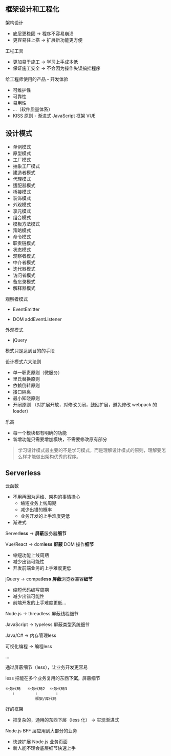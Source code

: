 ## 框架设计和工程化

架构设计

- 底层更稳固 → 程序不容易崩溃
- 更容易往上搭 → 扩展新功能更方便

工程工具

- 更加易于施工 → 学习上手成本低
- 保证施工安全 → 不会因为操作失误搞挂程序

给工程师使用的产品 - 开发体验

- 可维护性
- 可靠性
- 易用性
- ...（软件质量体系）
- KISS 原则 - 渐进式 JavaScript 框架 VUE

## 设计模式

- 单例模式
- 原型模式
- 工厂模式
- 抽象工厂模式
- 建造者模式
- 代理模式
- 适配器模式
- 桥接模式
- 装饰模式
- 外观模式
- 享元模式
- 组合模式
- 模板方法模式
- 策略模式
- 命令模式
- 职责链模式
- 状态模式
- 观察者模式
- 中介者模式
- 迭代器模式
- 访问者模式
- 备忘录模式
- 解释器模式

观察者模式

- EventEmitter

- DOM addEventListener

外观模式

- jQuery

模式只是达到目的的手段

设计模式六大法则

- 单一职责原则（微服务）
- 里氏替换原则
- 依赖倒转原则
- 接口隔离
- 最小知晓原则
- 开闭原则 （对扩展开放，对修改关闭，鼓励扩展，避免修改 webpack 的 loader）

乐高

- 每一个模块都有明确的功能
- 新增功能只需要增加模块，不需要修改原有部分

> 学习设计模式最主要的不是学习模式，而是理解设计模式的原则，理解要怎么样才能做出架构优秀的程序。

## Serverless

云函数

- 不用再因为运维、架构的事情操心
  - 缩短业务上线周期
  - 减少出错的概率
  - 业务开发的上手难度更低
- 渐进式

Server**less** → **屏蔽**服务器**细节**

Vue/React → dom**less** **屏蔽** DOM 操作**细节**

- 缩短功能上线周期
- 减少出错可能性
- 开发前端业务的上手难度更低

jQuery → compat**less** **屏蔽**浏览器兼容**细节**

- 缩短代码编写周期
- 减少出错可能性
- 前端开发的上手难度更低...

Node.js → threadless 屏蔽线程细节

JavaScript → typeless 屏蔽类型系统细节

Java/C# → 内存管理less

可视化编程 → 编程less

... 

通过屏蔽细节（less），让业务开发更容易

less 把能在多个业务复用的东西**下沉**，屏蔽细节

```text
业务代码   业务代码2  业务代码3
   ↓         ↓        ↓
   			 框架/库代码
```

好的框架

- 把复杂的，通用的东西下层（less 化） → 实现渐进式

Node.js BFF 层应用到大部分的业务

- 快速扩展 Node.js 业务页面
- 新人能不理会底层细节快速上手